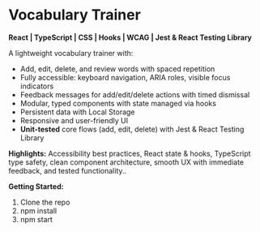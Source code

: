 # Vocabulary Trainer

**React | TypeScript | CSS | Hooks | WCAG | Jest & React Testing Library**

A lightweight vocabulary trainer with:

- Add, edit, delete, and review words with spaced repetition
- Fully accessible: keyboard navigation, ARIA roles, visible focus indicators
- Feedback messages for add/edit/delete actions with timed dismissal
- Modular, typed components with state managed via hooks
- Persistent data with Local Storage
- Responsive and user-friendly UI
- **Unit-tested** core flows (add, edit, delete) with Jest & React Testing Library

**Highlights:** Accessibility best practices, React state & hooks, TypeScript type safety, clean component architecture, smooth UX with immediate feedback, and tested functionality..

**Getting Started:**
1. Clone the repo
2. npm install
3. npm start
